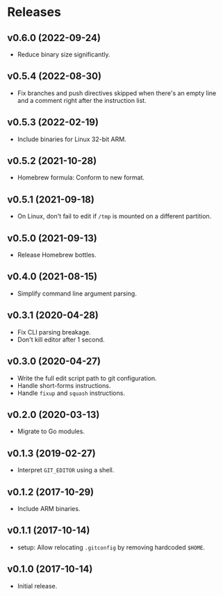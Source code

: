 # Releases

## v0.6.0 (2022-09-24)

- Reduce binary size significantly.

## v0.5.4 (2022-08-30)

- Fix branches and push directives skipped when there's an empty line
  and a comment right after the instruction list.

## v0.5.3 (2022-02-19)

- Include binaries for Linux 32-bit ARM.

## v0.5.2 (2021-10-28)

- Homebrew formula: Conform to new format.

## v0.5.1 (2021-09-18)

- On Linux, don't fail to edit if `/tmp` is mounted on a different partition.

## v0.5.0 (2021-09-13)

- Release Homebrew bottles.

## v0.4.0 (2021-08-15)

- Simplify command line argument parsing.

## v0.3.1 (2020-04-28)

- Fix CLI parsing breakage.
- Don't kill editor after 1 second.

## v0.3.0 (2020-04-27)

- Write the full edit script path to git configuration.
- Handle short-forms instructions.
- Handle `fixup` and `squash` instructions.

## v0.2.0 (2020-03-13)

- Migrate to Go modules.

## v0.1.3 (2019-02-27)

- Interpret `GIT_EDITOR` using a shell.

## v0.1.2 (2017-10-29)

- Include ARM binaries.

## v0.1.1 (2017-10-14)

- setup: Allow relocating `.gitconfig` by removing hardcoded `$HOME`.

## v0.1.0 (2017-10-14)

- Initial release.
